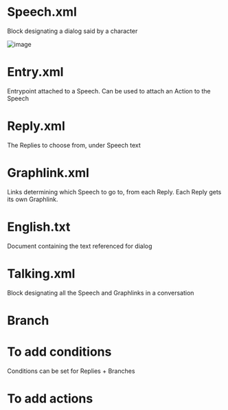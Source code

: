 # Speech.xml
Block designating a dialog said by a character

![image](https://github.com/user-attachments/assets/c99812af-a277-4e2e-bca3-63811e58d539)

# Entry.xml
Entrypoint attached to a Speech. Can be used to attach an Action to the Speech

# Reply.xml
The Replies to choose from, under Speech text

# Graphlink.xml
Links determining which Speech to go to, from each Reply. Each Reply gets its own Graphlink.

# English.txt
Document containing the text referenced for dialog

# Talking.xml
Block designating all the Speech and Graphlinks in a conversation

# Branch

# To add conditions
Conditions can be set for Replies + Branches

# To add actions
